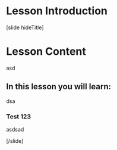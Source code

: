 # Lesson Introduction
[slide hideTitle]


# Lesson Content
asd
## In this lesson you will learn:
dsa
### Test 123
asdsad



[/slide]
